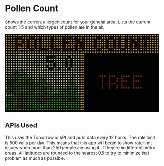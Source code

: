# Pollen Count

Shows the current allergen count for your general area. Lists the current count 1-5 and which types of pollen are in the air.

![Sample Pollen Count](pollencount-preview.png)

## APIs Used

This uses the Tomorrow.io API and pulls data every 12 hours. The rate limit is 500 calls per day. This means that this app will begin to show rate limit issues when more than 250 people are using it, if they're in different metro areas. All latitudes are rounded to the nearest 0.5 to try to minimize that problem as much as possible.